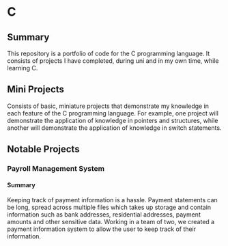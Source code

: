 # C
## Summary
This repository is a portfolio of code for the C programming language. It consists of projects I have completed, during uni and in my own time, while learning C.

## Mini Projects
Consists of basic, miniature projects that demonstrate my knowledge in each feature of the C programming language. For example, one project will demonstrate the application of knowledge in pointers and structures, while another will demonstrate the application of knowledge in switch statements. 

## Notable Projects
### Payroll Management System
#### Summary
Keeping track of payment information is a hassle. Payment statements can be long, spread across multiple files which takes up storage and contain information such as bank addresses, residential addresses, payment amounts and other sensitive data. Working in a team of two, we created a payment information system to allow the user to keep track of their information.
